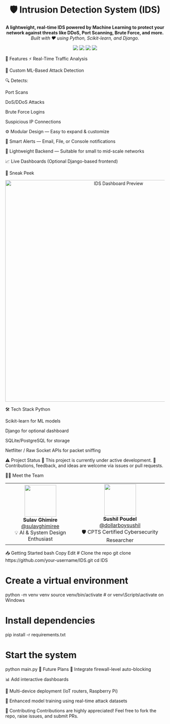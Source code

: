 <h1 align="center">🛡️ Intrusion Detection System (IDS)</h1> <p align="center"> <b>A lightweight, real-time IDS powered by Machine Learning to protect your network against threats like DDoS, Port Scanning, Brute Force, and more.</b><br /> <i>Built with ❤️ using Python, Scikit-learn, and Django.</i> </p> <p align="center"> <img src="https://img.shields.io/badge/Python-3.10-blue?logo=python&style=flat-square" /> <img src="https://img.shields.io/badge/ML-Powered-lightgreen?style=flat-square" /> <img src="https://img.shields.io/badge/Real--Time-Monitoring-critical?style=flat-square" /> <img src="https://img.shields.io/badge/Status-In%20Development-orange?style=flat-square" /> </p>
🚀 Features
⚡ Real-Time Traffic Analysis

🧠 Custom ML-Based Attack Detection

🔍 Detects:

Port Scans

DoS/DDoS Attacks

Brute Force Logins

Suspicious IP Connections

⚙️ Modular Design — Easy to expand & customize

📢 Smart Alerts — Email, File, or Console notifications

🧩 Lightweight Backend — Suitable for small to mid-scale networks

📈 Live Dashboards (Optional Django-based frontend)

📸 Sneak Peek

<p align="center"> <img src="https://user-images.githubusercontent.com/your-screenshot-placeholder.png" width="700" alt="IDS Dashboard Preview" /> </p>
🛠️ Tech Stack
Python

Scikit-learn for ML models

Django for optional dashboard

SQLite/PostgreSQL for storage

Netfilter / Raw Socket APIs for packet sniffing

⚠️ Project Status
🧪 This project is currently under active development.
👥 Contributions, feedback, and ideas are welcome via issues or pull requests.

👨‍💻 Meet the Team

<table align="center"> <tr> <td align="center"> <img src="https://github.com/sulavghimiree.png" width="100"/><br /> <b>Sulav Ghimire</b><br /> <a href="https://github.com/sulavghimiree">@sulavghimiree</a><br /> 💡 AI & System Design Enthusiast </td> <td align="center"> <img src="https://github.com/dollarboysushil.png" width="100"/><br /> <b>Sushil Poudel</b><br /> <a href="https://dollarboysushil.com">@dollarboysushil</a><br /> 🛡️ CPTS Certified Cybersecurity Researcher </td> </tr> </table>
📥 Getting Started
bash
Copy
Edit
# Clone the repo
git clone https://github.com/your-username/IDS.git
cd IDS

# Create a virtual environment

python -m venv venv
source venv/bin/activate # or venv\Scripts\activate on Windows

# Install dependencies

pip install -r requirements.txt

# Start the system

python main.py
🧠 Future Plans
🔐 Integrate firewall-level auto-blocking

📊 Add interactive dashboards

📡 Multi-device deployment (IoT routers, Raspberry Pi)

🧪 Enhanced model training using real-time attack datasets

🤝 Contributing
Contributions are highly appreciated!
Feel free to fork the repo, raise issues, and submit PRs.
